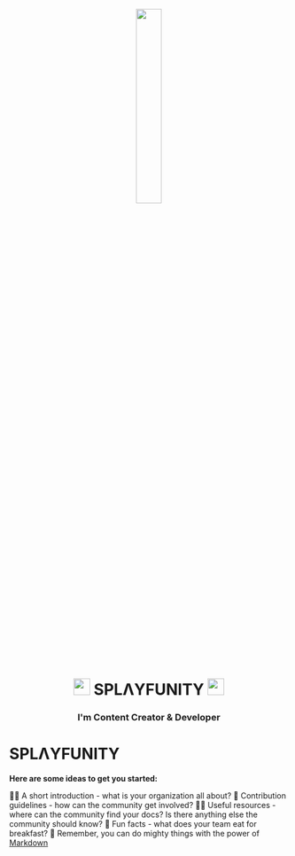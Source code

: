 <p align="center">
<a href="#"><img width="30%" height="auto" src="https://cdn.discordapp.com/attachments/985551183479463998/1008715699486728212/ezgif.com-gif-maker_12.gif" height="175px"/></a>
</p>

<h1 align="center"> <img src="https://emojipedia-us.s3.amazonaws.com/source/skype/289/cyclone_1f300.png" width="30px" height="30px"> SPLΛYFUNITY <img src="https://emojipedia-us.s3.amazonaws.com/source/skype/289/cyclone_1f300.png" width="30px" height="30px"> </h1>
<h3 align="center">I'm Content Creator & Developer</h3>

# SPLΛYFUNITY

**Here are some ideas to get you started:**

🙋‍♀️ A short introduction - what is your organization all about?
🌈 Contribution guidelines - how can the community get involved?
👩‍💻 Useful resources - where can the community find your docs? Is there anything else the community should know?
🍿 Fun facts - what does your team eat for breakfast?
🧙 Remember, you can do mighty things with the power of [Markdown](https://docs.github.com/github/writing-on-github/getting-started-with-writing-and-formatting-on-github/basic-writing-and-formatting-syntax)
